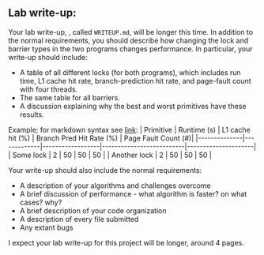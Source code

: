 ## Lab write-up:
Your lab write-up, , called `WRITEUP.md`, will be longer this time.  In addition to the normal requirements, you should describe how changing the lock and barrier types in the two programs changes performance. In particular, your write-up should include:
* A table of all different locks (for both programs), which includes run time, L1 cache hit rate, branch-prediction hit rate, and page-fault count with four threads.
* The same table for all barriers.
* A discussion explaining why the best and worst primitives have these results.

Example; for markdown syntax see [link](https://markdown.land/markdown-table):
| Primitive    | Runtime (s) | L1 cache hit (%) | Branch Pred Hit Rate (%) | Page Fault Count (#)|
|--------------|-------------|------------------|--------------------------|---------------------|
| Some lock              | 2  | 50 | 50 | 50 |
| Another lock           | 2  | 50 | 50 | 50 |

Your write-up should also include the normal requirements:
* A description of your algorithms and challenges overcome
* A brief discussion of performance - what algorithm is faster? on what cases? why? 
* A brief description of your code organization
* A description of every file submitted
* Any extant bugs

I expect your lab write-up for this project will be longer, around 4 pages.